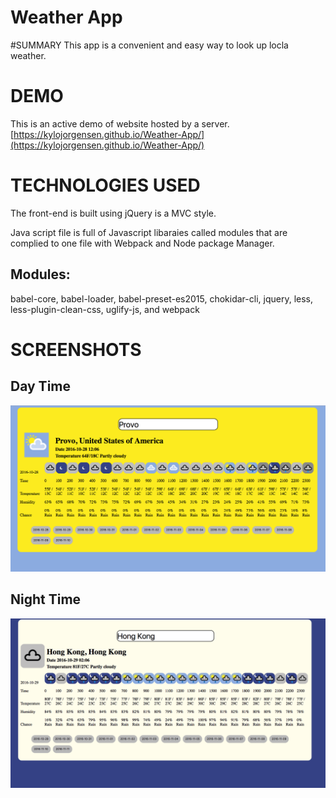 # Weather App

#SUMMARY
This app is a convenient and easy way to look up locla weather.

# DEMO 
This is an active demo of website hosted by a server.
[https://kylojorgensen.github.io/Weather-App/](https://kylojorgensen.github.io/Weather-App/)

# TECHNOLOGIES USED

The front-end is built using jQuery is a MVC style.

Java script file is full of Javascript libaraies called modules that are complied to one file with Webpack and Node package Manager. 

## Modules:
	
babel-core, babel-loader, babel-preset-es2015, chokidar-cli, jquery, less, less-plugin-clean-css, uglify-js, and webpack

# SCREENSHOTS
## Day Time
![Day Time](https://raw.githubusercontent.com/KyloJorgensen/Weather-App/master/screenshots/Screen%20Shot%202016-10-28%20at%2012.06.11%20PM.png)

## Night Time
![Night Time](https://raw.githubusercontent.com/KyloJorgensen/Weather-App/master/screenshots/Screen%20Shot%202016-10-28%20at%2012.06.34%20PM.png)
